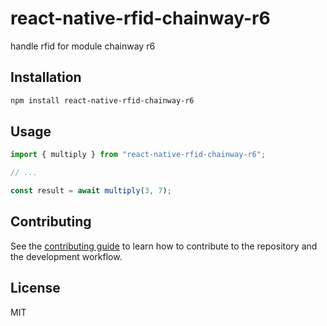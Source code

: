 # react-native-rfid-chainway-r6

handle rfid for module chainway r6

## Installation

```sh
npm install react-native-rfid-chainway-r6
```

## Usage

```js
import { multiply } from "react-native-rfid-chainway-r6";

// ...

const result = await multiply(3, 7);
```

## Contributing

See the [contributing guide](CONTRIBUTING.md) to learn how to contribute to the repository and the development workflow.

## License

MIT
